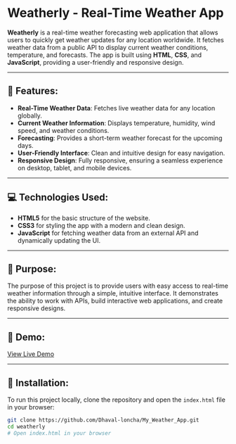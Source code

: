 # Weatherly - Real-Time Weather App

**Weatherly** is a real-time weather forecasting web application that allows users to quickly get weather updates for any location worldwide. It fetches weather data from a public API to display current weather conditions, temperature, and forecasts. The app is built using **HTML**, **CSS**, and **JavaScript**, providing a user-friendly and responsive design.

---

## 🌟 Features:
- **Real-Time Weather Data**: Fetches live weather data for any location globally.
- **Current Weather Information**: Displays temperature, humidity, wind speed, and weather conditions.
- **Forecasting**: Provides a short-term weather forecast for the upcoming days.
- **User-Friendly Interface**: Clean and intuitive design for easy navigation.
- **Responsive Design**: Fully responsive, ensuring a seamless experience on desktop, tablet, and mobile devices.

---

## 💻 Technologies Used:
- **HTML5** for the basic structure of the website.
- **CSS3** for styling the app with a modern and clean design.
- **JavaScript** for fetching weather data from an external API and dynamically updating the UI.

---

## 🎯 Purpose:
The purpose of this project is to provide users with easy access to real-time weather information through a simple, intuitive interface. It demonstrates the ability to work with APIs, build interactive web applications, and create responsive designs.

---

## 🚀 Demo:
[View Live Demo](https://my-weatherly-live.netlify.app/)

---

## 🔧 Installation:
To run this project locally, clone the repository and open the `index.html` file in your browser:
```bash
git clone https://github.com/Dhaval-loncha/My_Weather_App.git
cd weatherly
# Open index.html in your browser
